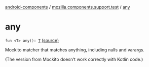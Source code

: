 [android-components](../index.md) / [mozilla.components.support.test](index.md) / [any](./any.md)

# any

`fun <T> any(): `[`T`](any.md#T) [(source)](https://github.com/mozilla-mobile/android-components/blob/master/components/support/test/src/main/java/mozilla/components/support/test/Matchers.kt#L15)

Mockito matcher that matches anything, including nulls and varargs.

(The version from Mockito doesn't work correctly with Kotlin code.)

